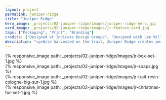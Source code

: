 ```yaml
---
layout: project
permalink: juniper-ridge
title: "Juniper Ridge"
hero_image: _projects/02-juniper-ridge/images/juniper-ridge-hero.jpg
card_image: _projects/02-juniper-ridge/images/jr-feature-card.jpg
tags: ["Packaging", "Print", "Branding"]
credits: ["Designed at Indicate Design Groupe", "Designed with Lee Williams", "Photography by Jordan Vogua"]
description: "<p>Wild harvested on the trail, Juniper Ridge creates perfumes and fragrances by distilling and extracting natural scents from wildflowers, plants, and tree trimmings. With such unique process, Juniper Ridge felt their current brand didn’t represent them well enough. While our team worked on the full rebrand, I was heavily involved with the redesign of their fragrance packaging.</p>"
---
```


<div class="grid grid--offset">
  <div class="grid__col-12">
    {% responsive_image path: _projects/02-juniper-ridge/images/jr-box-set-1.jpg %}
  </div>
</div>

<div class="full-bleed">
  {% responsive_image path: _projects/02-juniper-ridge/images/jr-soaps.jpg %}
</div>

<div class="grid grid--offset">
  <div class="grid__col-12">
    {% responsive_image path: _projects/02-juniper-ridge/images/jr-trail-resin-cologne-big-sur-1.jpg %}
  </div>
</div>

<div class="grid grid--offset">
  <div class="grid__col-12 grid__col--bleed-bottom">
    {% responsive_image path: _projects/02-juniper-ridge/images/jr-christmas-fur-set-1.jpg %}
  </div>
</div>